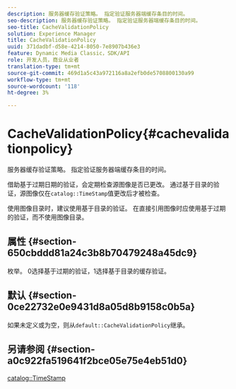```yaml
---
description: 服务器缓存验证策略。 指定验证服务器端缓存条目的时间。
seo-description: 服务器缓存验证策略。 指定验证服务器端缓存条目的时间。
seo-title: CacheValidationPolicy
solution: Experience Manager
title: CacheValidationPolicy
uuid: 371dadbf-d58e-4214-8050-7e8907b436e3
feature: Dynamic Media Classic，SDK/API
role: 开发人员，商业从业者
translation-type: tm+mt
source-git-commit: 469d1a5c43a972116a8a2efb0de5708800130a99
workflow-type: tm+mt
source-wordcount: '118'
ht-degree: 3%

---
```



# CacheValidationPolicy{#cachevalidationpolicy}

服务器缓存验证策略。 指定验证服务器端缓存条目的时间。

借助基于过期日期的验证，会定期检查源图像是否已更改。 通过基于目录的验证，源图像仅在`catalog::TimeStamp`值更改后才被检查。

使用图像目录时，建议使用基于目录的验证。 在直接引用图像时应使用基于过期的验证，而不使用图像目录。

## 属性 {#section-650cbddd81a24c3b8b70479248a45dc9}

枚举。 0选择基于过期的验证，1选择基于目录的缓存验证。

## 默认 {#section-0ce22732e0e9431d8a05d8b9158c0b5a}

如果未定义或为空，则从`default::CacheValidationPolicy`继承。

## 另请参阅 {#section-a0c922fa519641f2bce05e75e4eb51d0}

[catalog::TimeStamp](../../../../../is-api/image-catalog/image-serving-api-ref/c-image-catalog-reference/c-image-svg-data-reference/c-svg-data-reference/r-timestamp-svg.md#reference-59a27b72f4cb4a53a3baba83214c4ded)
